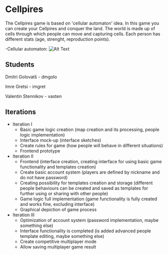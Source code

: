 # Cellpires

The Cellpires game is based on 'cellular automaton' idea. In this game you can create your Cellpires and conquer the land.
The world is made up of cells through which people can move and capturing cells. Each person has different stats (age, 
strenght, reproduction points).

-Cellular automaton:
![Alt Text](https://thumbs.gfycat.com/SophisticatedIllBarasingha-max-1mb.gif)

Students
------------
Dmitri Golovatš - dmgolo

Imre Gretsi - imgret

Valentin Stennikov - vasten

Iterations
------------

- Iteration I 
  - Basic game logic creation (map creation and its processing, people logic implementation)
  - Interface mock-up (interface sketches)
  - Create rules for game (how people will behave in different situations)
  - Frontend prototype
- Iteration II 
  - Frontend (interface creation, creating interface for using basic game functionality and templates creation)
  - Create basic account system (players are defined by nickname and do not have password)
  - Creating possibility for templates creation and storage (different people behaviours can be created and saved as templates for further using or sharing with other people)
  - Game logic full implementation (game functionality is fully created and works fine, excluding interface)
  - Graphical depiction of game process
- Iteration III 
  - Optimization of account system (password implementation, maybe something else)
  - Interface functionality is completed (is added advanced people template editing, maybe something else)
  - Create competitive multiplayer mode
  - Allow saving multiplayer game result




